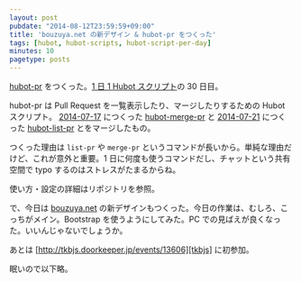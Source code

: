 ```yaml
---
layout: post
pubdate: "2014-08-12T23:59:59+09:00"
title: 'bouzuya.net の新デザイン & hubot-pr をつくった'
tags: [hubot, hubot-scripts, hubot-script-per-day]
minutes: 10
pagetype: posts
---
```

[hubot-pr][gh:bouzuya/hubot-pr] をつくった。[1 日 1 Hubot スクリプト][hubot-script-per-day]の 30 日目。

hubot-pr は Pull Request を一覧表示したり、マージしたりするための Hubot スクリプト。 [2014-07-17][] につくった [hubot-merge-pr][gh:bouzuya/hubot-merge-pr] と [2014-07-21][] につくった [hubot-list-pr][gh:bouzuya/hubot-list-pr] とをマージしたもの。

つくった理由は `list-pr` や `merge-pr` というコマンドが長いから。単純な理由だけど、これが意外と重要。1 日に何度も使うコマンドだし、チャットという共有空間で typo するのはストレスがたまるからね。

使い方・設定の詳細はリポジトリを参照。

で、今日は [bouzuya.net][] の新デザインもつくった。今日の作業は、むしろ、こっちがメイン。Bootstrap を使うようにしてみた。PC での見ばえが良くなった。いいんじゃないでしょうか。

あとは [http://tkbjs.doorkeeper.jp/events/13606][tkbjs] に初参加。

眠いので以下略。

[bouzuya.net]: http://bouzuya.net
[gh:bouzuya/hubot-pr]: https://github.com/bouzuya/hubot-pr
[gh:bouzuya/hubot-list-pr]: https://github.com/bouzuya/hubot-list-pr
[gh:bouzuya/hubot-merge-pr]: https://github.com/bouzuya/hubot-merge-pr
[hubot-script-per-day]: http://blog.bouzuya.net/posts?tags=hubot-script-per-day
[2014-07-17]: http://blog.bouzuya.net/2014/07/17/
[2014-07-21]: http://blog.bouzuya.net/2014/07/21/
[tkbjs]: http://tkbjs.doorkeeper.jp/events/13606
